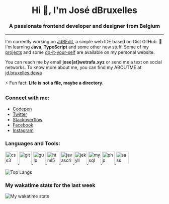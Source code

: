 <h1 align="center">Hi 👋, I'm José dBruxelles</h1>
<h3 align="center">A passionate frontend developer and designer from Belgium</h3>

---

I'm currently working on [JdBEdit](https://code.wetrafa.xyz), a simple web IDE based on Gist GitHub. 🌱 I'm learning **Java**, **TypeScript** and some other new stuff. Some of my [projects](https://jd.bruxelles.dev/projets) and some [do-it-your-self](https://jd.bruxelles.dev/w/) are available on my personal website.

You can reach me by email **jose[at]wetrafa.xyz** or send me a text on social networks. To know more about me, you can find my ABOUTME at [jd.bruxelles.dev/a](https://jd.bruxelles.dev/a)

⚡ Fun fact: **Life is not a file, maybe a directory.**

### Connect with me:

- [Codepen](https://codepen.io/jdbio)
- [Twitter](https://twitter.com/jdbruxelles)
- [Stackoverflow](https://stackoverflow.com/users/8335367)
- [Facebook](https://fb.com/jdbruxelles)
- [Instagram](https://instagram.com/jdbruxelles)

### Languages and Tools:

<a href="https://www.w3schools.com/css/" target="_blank">
  <img src="https://devicons.github.io/devicon/devicon.git/icons/css3/css3-original-wordmark.svg" alt="css3" width="40" height="40"/>
</a>
<a href="https://git-scm.com/" target="_blank">
  <img src="https://www.vectorlogo.zone/logos/git-scm/git-scm-icon.svg" alt="git" width="40" height="40"/>
</a>
<a href="https://gulpjs.com" target="_blank">
  <img src="https://devicons.github.io/devicon/devicon.git/icons/gulp/gulp-plain.svg" alt="gulp" width="40" height="40"/>
</a>
<a href="https://www.w3.org/html/" target="_blank">
  <img src="https://devicons.github.io/devicon/devicon.git/icons/html5/html5-original-wordmark.svg" alt="html5" width="40" height="40"/>
</a>
<a href="https://developer.mozilla.org/en-US/docs/Web/JavaScript" target="_blank">
  <img src="https://devicons.github.io/devicon/devicon.git/icons/javascript/javascript-original.svg" alt="javascript" width="40" height="40"/>
</a>
<a href="https://jekyllrb.com/" target="_blank">
  <img src="https://www.vectorlogo.zone/logos/jekyllrb/jekyllrb-icon.svg" alt="jekyll" width="40" height="40"/>
</a>
<a href="https://www.mysql.com/" target="_blank">
  <img src="https://devicons.github.io/devicon/devicon.git/icons/mysql/mysql-original-wordmark.svg" alt="mysql" width="40" height="40"/>
</a>
<a href="https://www.php.net" target="_blank">
  <img src="https://devicons.github.io/devicon/devicon.git/icons/php/php-original.svg" alt="php" width="40" height="40"/>
</a>
<a href="https://sass-lang.com" target="_blank">
  <img src="https://devicons.github.io/devicon/devicon.git/icons/sass/sass-original.svg" alt="sass" width="40" height="40"/>
</a>


![Top Langs](https://github-readme-stats.vercel.app/api/top-langs/?username=jdbruxelles&layout=compact)

### My wakatime stats for the last week

![My wakatime stats](https://github-readme-stats.vercel.app/api/wakatime?username=jdbruxelles&hide_title=true)
